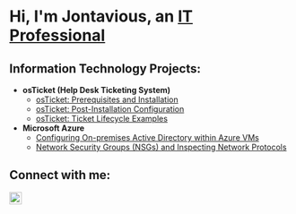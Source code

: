 <h1>Hi, I'm Jontavious, an <a href="https://linkedin.com/in/jontavious">IT Professional</a></h1>

<h2> Information Technology Projects:</h2>

- <b>osTicket (Help Desk Ticketing System)</b>
  - [osTicket: Prerequisites and Installation](https://github.com/jontavioust/osticket-prereqs)
  - [osTicket: Post-Installation Configuration](https://github.com/jontavioust/post-install-config)
  - [osTicket: Ticket Lifecycle Examples](https://github.com/jontavioust/ticket-lifecycle)
- <b>Microsoft Azure</b>
  - [Configuring On-premises Active Directory within Azure VMs](https://github.com/joshmadakorcc/configure-ad)
  - [Network Security Groups (NSGs) and Inspecting Network Protocols](https://github.com/joshmadakorcc/azure-network-protocols)

<h2>Connect with me:</h2>

[<img align="left" alt="Josh | LinkedIn" width="22px" src="https://cdn.jsdelivr.net/npm/simple-icons@v3/icons/linkedin.svg" />][linkedin]

[linkedin]: https://linkedin.com/in/jontavious
